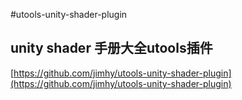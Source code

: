 #utools-unity-shader-plugin

## unity shader 手册大全utools插件

[https://github.com/jimhy/utools-unity-shader-plugin](https://github.com/jimhy/utools-unity-shader-plugin)
